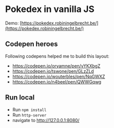 # Pokedex in vanilla JS

Demo: [https://pokedex.robiningelbrecht.be/](https://pokedex.robiningelbrecht.be/)

## Codepen heroes

Following codepens helped me to build this layout:

* https://codepen.io/oryamne/pen/vYKXbgZ
* https://codepen.io/tswone/pen/GLzZLd
* https://codepen.io/wouterbles/pen/NqGWXZ
* https://codepen.io/n4beel/pen/QWWGqwg

## Run local

* Run `npm install`
* Run `http-server`
* navigate to http://127.0.0.1:8080/